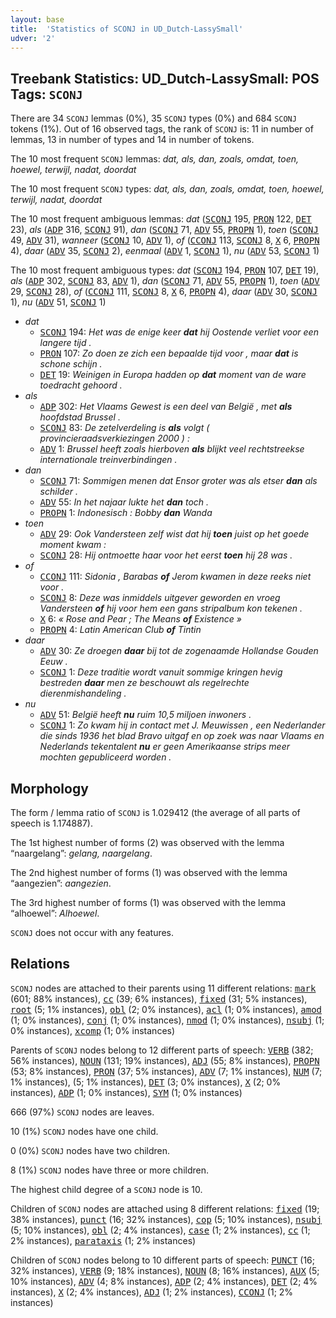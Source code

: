 ```yaml
---
layout: base
title:  'Statistics of SCONJ in UD_Dutch-LassySmall'
udver: '2'
---
```


## Treebank Statistics: UD_Dutch-LassySmall: POS Tags: `SCONJ`

There are 34 `SCONJ` lemmas (0%), 35 `SCONJ` types (0%) and 684 `SCONJ` tokens (1%).
Out of 16 observed tags, the rank of `SCONJ` is: 11 in number of lemmas, 13 in number of types and 14 in number of tokens.

The 10 most frequent `SCONJ` lemmas: <em>dat, als, dan, zoals, omdat, toen, hoewel, terwijl, nadat, doordat</em>

The 10 most frequent `SCONJ` types:  <em>dat, als, dan, zoals, omdat, toen, hoewel, terwijl, nadat, doordat</em>

The 10 most frequent ambiguous lemmas: <em>dat</em> (<tt><a href="nl_lassysmall-pos-SCONJ.html">SCONJ</a></tt> 195, <tt><a href="nl_lassysmall-pos-PRON.html">PRON</a></tt> 122, <tt><a href="nl_lassysmall-pos-DET.html">DET</a></tt> 23), <em>als</em> (<tt><a href="nl_lassysmall-pos-ADP.html">ADP</a></tt> 316, <tt><a href="nl_lassysmall-pos-SCONJ.html">SCONJ</a></tt> 91), <em>dan</em> (<tt><a href="nl_lassysmall-pos-SCONJ.html">SCONJ</a></tt> 71, <tt><a href="nl_lassysmall-pos-ADV.html">ADV</a></tt> 55, <tt><a href="nl_lassysmall-pos-PROPN.html">PROPN</a></tt> 1), <em>toen</em> (<tt><a href="nl_lassysmall-pos-SCONJ.html">SCONJ</a></tt> 49, <tt><a href="nl_lassysmall-pos-ADV.html">ADV</a></tt> 31), <em>wanneer</em> (<tt><a href="nl_lassysmall-pos-SCONJ.html">SCONJ</a></tt> 10, <tt><a href="nl_lassysmall-pos-ADV.html">ADV</a></tt> 1), <em>of</em> (<tt><a href="nl_lassysmall-pos-CCONJ.html">CCONJ</a></tt> 113, <tt><a href="nl_lassysmall-pos-SCONJ.html">SCONJ</a></tt> 8, <tt><a href="nl_lassysmall-pos-X.html">X</a></tt> 6, <tt><a href="nl_lassysmall-pos-PROPN.html">PROPN</a></tt> 4), <em>daar</em> (<tt><a href="nl_lassysmall-pos-ADV.html">ADV</a></tt> 35, <tt><a href="nl_lassysmall-pos-SCONJ.html">SCONJ</a></tt> 2), <em>eenmaal</em> (<tt><a href="nl_lassysmall-pos-ADV.html">ADV</a></tt> 1, <tt><a href="nl_lassysmall-pos-SCONJ.html">SCONJ</a></tt> 1), <em>nu</em> (<tt><a href="nl_lassysmall-pos-ADV.html">ADV</a></tt> 53, <tt><a href="nl_lassysmall-pos-SCONJ.html">SCONJ</a></tt> 1)

The 10 most frequent ambiguous types:  <em>dat</em> (<tt><a href="nl_lassysmall-pos-SCONJ.html">SCONJ</a></tt> 194, <tt><a href="nl_lassysmall-pos-PRON.html">PRON</a></tt> 107, <tt><a href="nl_lassysmall-pos-DET.html">DET</a></tt> 19), <em>als</em> (<tt><a href="nl_lassysmall-pos-ADP.html">ADP</a></tt> 302, <tt><a href="nl_lassysmall-pos-SCONJ.html">SCONJ</a></tt> 83, <tt><a href="nl_lassysmall-pos-ADV.html">ADV</a></tt> 1), <em>dan</em> (<tt><a href="nl_lassysmall-pos-SCONJ.html">SCONJ</a></tt> 71, <tt><a href="nl_lassysmall-pos-ADV.html">ADV</a></tt> 55, <tt><a href="nl_lassysmall-pos-PROPN.html">PROPN</a></tt> 1), <em>toen</em> (<tt><a href="nl_lassysmall-pos-ADV.html">ADV</a></tt> 29, <tt><a href="nl_lassysmall-pos-SCONJ.html">SCONJ</a></tt> 28), <em>of</em> (<tt><a href="nl_lassysmall-pos-CCONJ.html">CCONJ</a></tt> 111, <tt><a href="nl_lassysmall-pos-SCONJ.html">SCONJ</a></tt> 8, <tt><a href="nl_lassysmall-pos-X.html">X</a></tt> 6, <tt><a href="nl_lassysmall-pos-PROPN.html">PROPN</a></tt> 4), <em>daar</em> (<tt><a href="nl_lassysmall-pos-ADV.html">ADV</a></tt> 30, <tt><a href="nl_lassysmall-pos-SCONJ.html">SCONJ</a></tt> 1), <em>nu</em> (<tt><a href="nl_lassysmall-pos-ADV.html">ADV</a></tt> 51, <tt><a href="nl_lassysmall-pos-SCONJ.html">SCONJ</a></tt> 1)


* <em>dat</em>
  * <tt><a href="nl_lassysmall-pos-SCONJ.html">SCONJ</a></tt> 194: <em>Het was de enige keer <b>dat</b> hij Oostende verliet voor een langere tijd .</em>
  * <tt><a href="nl_lassysmall-pos-PRON.html">PRON</a></tt> 107: <em>Zo doen ze zich een bepaalde tijd voor , maar <b>dat</b> is schone schijn .</em>
  * <tt><a href="nl_lassysmall-pos-DET.html">DET</a></tt> 19: <em>Weinigen in Europa hadden op <b>dat</b> moment van de ware toedracht gehoord .</em>
* <em>als</em>
  * <tt><a href="nl_lassysmall-pos-ADP.html">ADP</a></tt> 302: <em>Het Vlaams Gewest is een deel van België , met <b>als</b> hoofdstad Brussel .</em>
  * <tt><a href="nl_lassysmall-pos-SCONJ.html">SCONJ</a></tt> 83: <em>De zetelverdeling is <b>als</b> volgt ( provincieraadsverkiezingen 2000 ) :</em>
  * <tt><a href="nl_lassysmall-pos-ADV.html">ADV</a></tt> 1: <em>Brussel heeft zoals hierboven <b>als</b> blijkt veel rechtstreekse internationale treinverbindingen .</em>
* <em>dan</em>
  * <tt><a href="nl_lassysmall-pos-SCONJ.html">SCONJ</a></tt> 71: <em>Sommigen menen dat Ensor groter was als etser <b>dan</b> als schilder .</em>
  * <tt><a href="nl_lassysmall-pos-ADV.html">ADV</a></tt> 55: <em>In het najaar lukte het <b>dan</b> toch .</em>
  * <tt><a href="nl_lassysmall-pos-PROPN.html">PROPN</a></tt> 1: <em>Indonesisch : Bobby <b>dan</b> Wanda</em>
* <em>toen</em>
  * <tt><a href="nl_lassysmall-pos-ADV.html">ADV</a></tt> 29: <em>Ook Vandersteen zelf wist dat hij <b>toen</b> juist op het goede moment kwam :</em>
  * <tt><a href="nl_lassysmall-pos-SCONJ.html">SCONJ</a></tt> 28: <em>Hij ontmoette haar voor het eerst <b>toen</b> hij 28 was .</em>
* <em>of</em>
  * <tt><a href="nl_lassysmall-pos-CCONJ.html">CCONJ</a></tt> 111: <em>Sidonia , Barabas <b>of</b> Jerom kwamen in deze reeks niet voor .</em>
  * <tt><a href="nl_lassysmall-pos-SCONJ.html">SCONJ</a></tt> 8: <em>Deze was inmiddels uitgever geworden en vroeg Vandersteen <b>of</b> hij voor hem een gans stripalbum kon tekenen .</em>
  * <tt><a href="nl_lassysmall-pos-X.html">X</a></tt> 6: <em>« Rose and Pear ; The Means <b>of</b> Existence »</em>
  * <tt><a href="nl_lassysmall-pos-PROPN.html">PROPN</a></tt> 4: <em>Latin American Club <b>of</b> Tintin</em>
* <em>daar</em>
  * <tt><a href="nl_lassysmall-pos-ADV.html">ADV</a></tt> 30: <em>Ze droegen <b>daar</b> bij tot de zogenaamde Hollandse Gouden Eeuw .</em>
  * <tt><a href="nl_lassysmall-pos-SCONJ.html">SCONJ</a></tt> 1: <em>Deze traditie wordt vanuit sommige kringen hevig bestreden <b>daar</b> men ze beschouwt als regelrechte dierenmishandeling .</em>
* <em>nu</em>
  * <tt><a href="nl_lassysmall-pos-ADV.html">ADV</a></tt> 51: <em>België heeft <b>nu</b> ruim 10,5 miljoen inwoners .</em>
  * <tt><a href="nl_lassysmall-pos-SCONJ.html">SCONJ</a></tt> 1: <em>Zo kwam hij in contact met J. Meuwissen , een Nederlander die sinds 1936 het blad Bravo uitgaf en op zoek was naar Vlaams en Nederlands tekentalent <b>nu</b> er geen Amerikaanse strips meer mochten gepubliceerd worden .</em>

## Morphology

The form / lemma ratio of `SCONJ` is 1.029412 (the average of all parts of speech is 1.174887).

The 1st highest number of forms (2) was observed with the lemma “naargelang”: <em>gelang, naargelang</em>.

The 2nd highest number of forms (1) was observed with the lemma “aangezien”: <em>aangezien</em>.

The 3rd highest number of forms (1) was observed with the lemma “alhoewel”: <em>Alhoewel</em>.

`SCONJ` does not occur with any features.


## Relations

`SCONJ` nodes are attached to their parents using 11 different relations: <tt><a href="nl_lassysmall-dep-mark.html">mark</a></tt> (601; 88% instances), <tt><a href="nl_lassysmall-dep-cc.html">cc</a></tt> (39; 6% instances), <tt><a href="nl_lassysmall-dep-fixed.html">fixed</a></tt> (31; 5% instances), <tt><a href="nl_lassysmall-dep-root.html">root</a></tt> (5; 1% instances), <tt><a href="nl_lassysmall-dep-obl.html">obl</a></tt> (2; 0% instances), <tt><a href="nl_lassysmall-dep-acl.html">acl</a></tt> (1; 0% instances), <tt><a href="nl_lassysmall-dep-amod.html">amod</a></tt> (1; 0% instances), <tt><a href="nl_lassysmall-dep-conj.html">conj</a></tt> (1; 0% instances), <tt><a href="nl_lassysmall-dep-nmod.html">nmod</a></tt> (1; 0% instances), <tt><a href="nl_lassysmall-dep-nsubj.html">nsubj</a></tt> (1; 0% instances), <tt><a href="nl_lassysmall-dep-xcomp.html">xcomp</a></tt> (1; 0% instances)

Parents of `SCONJ` nodes belong to 12 different parts of speech: <tt><a href="nl_lassysmall-pos-VERB.html">VERB</a></tt> (382; 56% instances), <tt><a href="nl_lassysmall-pos-NOUN.html">NOUN</a></tt> (131; 19% instances), <tt><a href="nl_lassysmall-pos-ADJ.html">ADJ</a></tt> (55; 8% instances), <tt><a href="nl_lassysmall-pos-PROPN.html">PROPN</a></tt> (53; 8% instances), <tt><a href="nl_lassysmall-pos-PRON.html">PRON</a></tt> (37; 5% instances), <tt><a href="nl_lassysmall-pos-ADV.html">ADV</a></tt> (7; 1% instances), <tt><a href="nl_lassysmall-pos-NUM.html">NUM</a></tt> (7; 1% instances),  (5; 1% instances), <tt><a href="nl_lassysmall-pos-DET.html">DET</a></tt> (3; 0% instances), <tt><a href="nl_lassysmall-pos-X.html">X</a></tt> (2; 0% instances), <tt><a href="nl_lassysmall-pos-ADP.html">ADP</a></tt> (1; 0% instances), <tt><a href="nl_lassysmall-pos-SYM.html">SYM</a></tt> (1; 0% instances)

666 (97%) `SCONJ` nodes are leaves.

10 (1%) `SCONJ` nodes have one child.

0 (0%) `SCONJ` nodes have two children.

8 (1%) `SCONJ` nodes have three or more children.

The highest child degree of a `SCONJ` node is 10.

Children of `SCONJ` nodes are attached using 8 different relations: <tt><a href="nl_lassysmall-dep-fixed.html">fixed</a></tt> (19; 38% instances), <tt><a href="nl_lassysmall-dep-punct.html">punct</a></tt> (16; 32% instances), <tt><a href="nl_lassysmall-dep-cop.html">cop</a></tt> (5; 10% instances), <tt><a href="nl_lassysmall-dep-nsubj.html">nsubj</a></tt> (5; 10% instances), <tt><a href="nl_lassysmall-dep-obl.html">obl</a></tt> (2; 4% instances), <tt><a href="nl_lassysmall-dep-case.html">case</a></tt> (1; 2% instances), <tt><a href="nl_lassysmall-dep-cc.html">cc</a></tt> (1; 2% instances), <tt><a href="nl_lassysmall-dep-parataxis.html">parataxis</a></tt> (1; 2% instances)

Children of `SCONJ` nodes belong to 10 different parts of speech: <tt><a href="nl_lassysmall-pos-PUNCT.html">PUNCT</a></tt> (16; 32% instances), <tt><a href="nl_lassysmall-pos-VERB.html">VERB</a></tt> (9; 18% instances), <tt><a href="nl_lassysmall-pos-NOUN.html">NOUN</a></tt> (8; 16% instances), <tt><a href="nl_lassysmall-pos-AUX.html">AUX</a></tt> (5; 10% instances), <tt><a href="nl_lassysmall-pos-ADV.html">ADV</a></tt> (4; 8% instances), <tt><a href="nl_lassysmall-pos-ADP.html">ADP</a></tt> (2; 4% instances), <tt><a href="nl_lassysmall-pos-DET.html">DET</a></tt> (2; 4% instances), <tt><a href="nl_lassysmall-pos-X.html">X</a></tt> (2; 4% instances), <tt><a href="nl_lassysmall-pos-ADJ.html">ADJ</a></tt> (1; 2% instances), <tt><a href="nl_lassysmall-pos-CCONJ.html">CCONJ</a></tt> (1; 2% instances)

